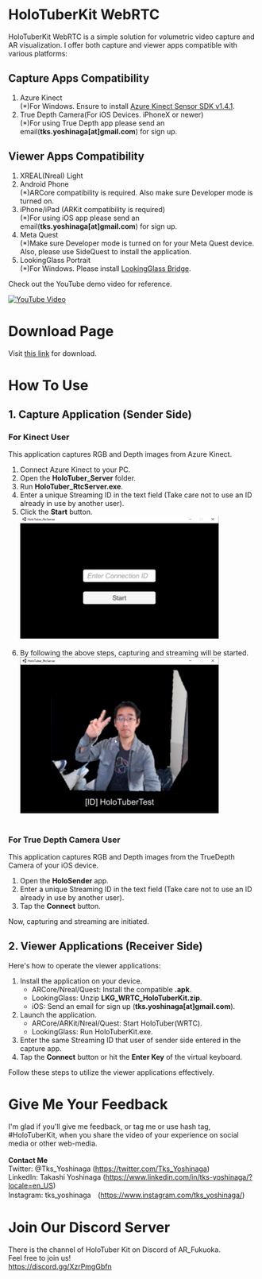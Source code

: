 # HoloTuberKit WebRTC
HoloTuberKit WebRTC is a simple solution for volumetric video capture and AR visualization. I offer both capture and viewer apps compatible with various platforms:

## Capture Apps Compatibility
1. Azure Kinect<br>
(*)For Windows. Ensure to install [Azure Kinect Sensor SDK v1.4.1](https://github.com/microsoft/Azure-Kinect-Sensor-SDK/blob/develop/docs/usage.md).
2. True Depth Camera(For iOS Devices. iPhoneX or newer)<br>
(*)For using True Depth app please send an email(**tks.yoshinaga[at]gmail.com**) for sign up.

## Viewer Apps Compatibility
1. XREAL(Nreal) Light
2. Android Phone<br>
(*)ARCore compatibility is required. Also make sure Developer mode is turned on.
3. iPhone/iPad (ARKit compatibility is required)<br>
(*)For using iOS app please send an email(**tks.yoshinaga[at]gmail.com**) for sign up.
4. Meta Quest<br>
(*)Make sure Developer mode is turned on for your Meta Quest device. Also, please use SideQuest to install the application.
5. LookingGlass Portrait<br>
(*)For Windows. Please install [LookingGlass Bridge](https://lookingglassfactory.com/software/looking-glass-bridge).

Check out the YouTube demo video for reference.

[![YouTube Video](https://img.youtube.com/vi/Pu2QlBQJoUo/0.jpg)](https://www.youtube.com/watch?v=Pu2QlBQJoUo)

# Download Page
Visit [this link](https://github.com/HoloTuberKit/HoloTuberKit-WebRTC-for-AzureKinect/releases/tag/v1.2.0) for download.

# How To Use
## 1. Capture Application (Sender Side)
### For Kinect User
This application captures RGB and Depth images from Azure Kinect.

1. Connect Azure Kinect to your PC.
2. Open the **HoloTuber_Server** folder.
3. Run **HoloTuber_RtcServer.exe**.
4. Enter a unique Streaming ID in the text field (Take care not to use an ID already in use by another user).
5. Click the **Start** button.
<br><img src="/images/01.png" alt="" width="400"><br><br>
6. By following the above steps, capturing and streaming will be started.
<br><img src="/images/02.png" alt="" width="400"><br><br>
### For True Depth Camera User
This application captures RGB and Depth images from the TrueDepth Camera of your iOS device.

1. Open the **HoloSender** app.
2. Enter a unique Streaming ID in the text field (Take care not to use an ID already in use by another user).
3. Tap the **Connect** button.

Now, capturing and streaming are initiated.

## 2. Viewer Applications (Receiver Side)
Here's how to operate the viewer applications:

1. Install the application on your device.
   - ARCore/Nreal/Quest: Install the compatible **.apk**.
   - LookingGlass: Unzip **LKG_WRTC_HoloTuberKit.zip**.
   - iOS: Send an email for sign up (**tks.yoshinaga[at]gmail.com**).
2. Launch the application.
   - ARCore/ARKit/Nreal/Quest: Start HoloTuber(WRTC).
   - LookingGlass: Run HoloTuberKit.exe.
3. Enter the same Streaming ID that user of sender side entered in the capture app.
4. Tap the **Connect** button or hit the **Enter Key** of the virtual keyboard.

Follow these steps to utilize the viewer applications effectively.


# Give Me Your Feedback
I'm glad if you'll give me feedback, or tag me or use hash tag, #HoloTuberKit, when you share the video of your experience on social media or other web-media.<br><br>
<b>Contact Me</b><br>
Twitter: @Tks_Yoshinaga (https://twitter.com/Tks_Yoshinaga)<br>
LinkedIn: Takashi Yoshinaga (https://www.linkedin.com/in/tks-yoshinaga/?locale=en_US)<br>
Instagram: tks_yoshinaga　(https://www.instagram.com/tks_yoshinaga/)<br>
# Join Our Discord Server
There is the channel of HoloTuber Kit on Discord of AR_Fukuoka.<br>
Feel free to join us!<br>
https://discord.gg/XzrPmgGbfn
<br><br>
<br>
